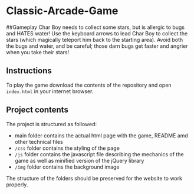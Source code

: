 # Classic-Arcade-Game
##Gameplay
Char Boy needs to collect some stars, but is allergic to bugs and HATES water! Use the keyboard arrows to lead Char Boy to collect the stars (which magically teleport him back to the starting area). Avoid both the bugs and water, and be careful; those darn bugs get faster and angrier when you take their stars!
## Instructions

To play the game download the contents of the repository and open `index.html` in your internet browser. 

## Project contents

The project is structured as followed:

* main folder contains the actual html page with the game, README amd other technical files
* `/css` folder contains the styling of the page
* `/js` folder contains the javascript file describing the mechanics of the game as well as minified version of the jQuery library
* `/img` folder contains the background image

The structure of the folders should be preserved for the website to work properly.
